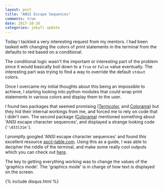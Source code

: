 ```yaml
---
layout: post
title: "ANSI Escape Sequences"
comments: true
date: 2017-10-26
categories: jekyll update
---
```


Today I tackled a very interesting request from my mentors. I had been tasked with changing the colors of print statements in the terminal from the defaults to red based on a conditional.

The conditional logic wasn't the important or interesting part of the problem since it would basically boil down to a `True` or `False` value eventually. The interesting part was trying to find a way to override the default `stdout` colors.

Once I overcame my initial thoughts about this being an impossible to achieve, I starting looking into python modules that could wrap print statements in various colors and display them to the user.

I found two packages that seemed promising ([Termcolor](https://pypi.python.org/pypi/termcolor), and [Colorama](https://pypi.python.org/pypi/colorama)) but they hid their internal workings from me, and forced me to rely on code that I didn't own. The second package ([Colorama](https://pypi.python.org/pypi/colorama)) mentioned something about 'ANSI escape character sequences', and displayed a strange looking code (`'\033[31m'`).

I promptly googled 'ANSI escape character sequences' and found this excellent resource [ascii-table.com](http://ascii-table.com/ansi-escape-sequences.php). Using this as a guide, I was able to decipher the riddle of the terminal, and make some really cool outputs which you can check out [here](https://repl.it/NShK/1).

The key to getting everything working was to change the values of the 'graphics mode'. The 'graphics mode' is in charge of how text is displayed on the screen.

{% include disqus.html %}
